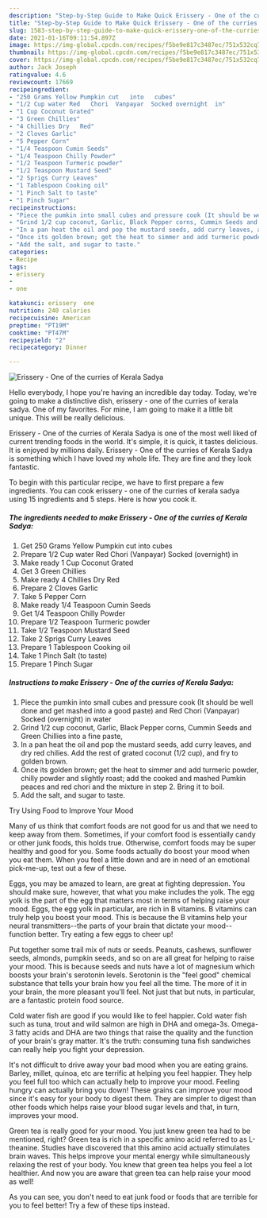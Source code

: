 ```yaml
---
description: "Step-by-Step Guide to Make Quick Erissery - One of the curries of Kerala Sadya"
title: "Step-by-Step Guide to Make Quick Erissery - One of the curries of Kerala Sadya"
slug: 1583-step-by-step-guide-to-make-quick-erissery-one-of-the-curries-of-kerala-sadya
date: 2021-01-16T09:11:54.897Z
image: https://img-global.cpcdn.com/recipes/f5be9e817c3487ec/751x532cq70/erissery-one-of-the-curries-of-kerala-sadya-recipe-main-photo.jpg
thumbnail: https://img-global.cpcdn.com/recipes/f5be9e817c3487ec/751x532cq70/erissery-one-of-the-curries-of-kerala-sadya-recipe-main-photo.jpg
cover: https://img-global.cpcdn.com/recipes/f5be9e817c3487ec/751x532cq70/erissery-one-of-the-curries-of-kerala-sadya-recipe-main-photo.jpg
author: Jack Joseph
ratingvalue: 4.6
reviewcount: 17669
recipeingredient:
- "250 Grams Yellow Pumpkin cut   into   cubes"
- "1/2 Cup water Red   Chori  Vanpayar  Socked overnight  in"
- "1 Cup Coconut Grated"
- "3 Green Chillies"
- "4 Chillies Dry   Red"
- "2 Cloves Garlic"
- "5 Pepper Corn"
- "1/4 Teaspoon Cumin Seeds"
- "1/4 Teaspoon Chilly Powder"
- "1/2 Teaspoon Turmeric powder"
- "1/2 Teaspoon Mustard Seed"
- "2 Sprigs Curry Leaves"
- "1 Tablespoon Cooking oil"
- "1 Pinch Salt to taste"
- "1 Pinch Sugar"
recipeinstructions:
- "Piece the pumkin into small cubes and pressure cook (It should be well done and get mashed into a good paste) and Red Chori (Vanpayar) Socked (overnight) in water"
- "Grind 1/2 cup coconut, Garlic, Black Pepper corns, Cummin Seeds and Green Chillies into a fine paste,"
- "In a pan heat the oil and pop the mustard seeds, add curry leaves, and dry red chilies. Add the rest of grated coconut (1/2 cup), and fry to golden brown."
- "Once its golden brown; get the heat to simmer and add turmeric powder, chilly powder and slightly roast; add the cooked and mashed Pumkin peaces and red chori and the mixture in step 2. Bring it to boil."
- "Add the salt, and sugar to taste."
categories:
- Recipe
tags:
- erissery
- 
- one

katakunci: erissery  one 
nutrition: 240 calories
recipecuisine: American
preptime: "PT19M"
cooktime: "PT47M"
recipeyield: "2"
recipecategory: Dinner

---
```



![Erissery - One of the curries of Kerala Sadya](https://img-global.cpcdn.com/recipes/f5be9e817c3487ec/751x532cq70/erissery-one-of-the-curries-of-kerala-sadya-recipe-main-photo.jpg)

Hello everybody, I hope you're having an incredible day today. Today, we're going to make a distinctive dish, erissery - one of the curries of kerala sadya. One of my favorites. For mine, I am going to make it a little bit unique. This will be really delicious.



Erissery - One of the curries of Kerala Sadya is one of the most well liked of current trending foods in the world. It's simple, it is quick, it tastes delicious. It is enjoyed by millions daily. Erissery - One of the curries of Kerala Sadya is something which I have loved my whole life. They are fine and they look fantastic.


To begin with this particular recipe, we have to first prepare a few ingredients. You can cook erissery - one of the curries of kerala sadya using 15 ingredients and 5 steps. Here is how you cook it.

<!--inarticleads1-->

##### The ingredients needed to make Erissery - One of the curries of Kerala Sadya:

1. Get 250 Grams Yellow Pumpkin cut   into   cubes
1. Prepare 1/2 Cup water Red   Chori  (Vanpayar)  Socked (overnight)  in
1. Make ready 1 Cup Coconut Grated
1. Get 3 Green Chillies
1. Make ready 4 Chillies Dry   Red
1. Prepare 2 Cloves Garlic
1. Take 5 Pepper Corn
1. Make ready 1/4 Teaspoon Cumin Seeds
1. Get 1/4 Teaspoon Chilly Powder
1. Prepare 1/2 Teaspoon Turmeric powder
1. Take 1/2 Teaspoon Mustard Seed
1. Take 2 Sprigs Curry Leaves
1. Prepare 1 Tablespoon Cooking oil
1. Take 1 Pinch Salt (to taste)
1. Prepare 1 Pinch Sugar




<!--inarticleads2-->

##### Instructions to make Erissery - One of the curries of Kerala Sadya:

1. Piece the pumkin into small cubes and pressure cook (It should be well done and get mashed into a good paste) and Red Chori (Vanpayar) Socked (overnight) in water
1. Grind 1/2 cup coconut, Garlic, Black Pepper corns, Cummin Seeds and Green Chillies into a fine paste,
1. In a pan heat the oil and pop the mustard seeds, add curry leaves, and dry red chilies. Add the rest of grated coconut (1/2 cup), and fry to golden brown.
1. Once its golden brown; get the heat to simmer and add turmeric powder, chilly powder and slightly roast; add the cooked and mashed Pumkin peaces and red chori and the mixture in step 2. Bring it to boil.
1. Add the salt, and sugar to taste.




Try Using Food to Improve Your Mood


Many of us think that comfort foods are not good for us and that we need to keep away from them. Sometimes, if your comfort food is essentially candy or other junk foods, this holds true. Otherwise, comfort foods may be super healthy and good for you. Some foods actually do boost your mood when you eat them. When you feel a little down and are in need of an emotional pick-me-up, test out a few of these.

Eggs, you may be amazed to learn, are great at fighting depression. You should make sure, however, that what you make includes the yolk. The egg yolk is the part of the egg that matters most in terms of helping raise your mood. Eggs, the egg yolk in particular, are rich in B vitamins. B vitamins can truly help you boost your mood. This is because the B vitamins help your neural transmitters--the parts of your brain that dictate your mood--function better. Try eating a few eggs to cheer up!

Put together some trail mix of nuts or seeds. Peanuts, cashews, sunflower seeds, almonds, pumpkin seeds, and so on are all great for helping to raise your mood. This is because seeds and nuts have a lot of magnesium which boosts your brain's serotonin levels. Serotonin is the "feel good" chemical substance that tells your brain how you feel all the time. The more of it in your brain, the more pleasant you'll feel. Not just that but nuts, in particular, are a fantastic protein food source.

Cold water fish are good if you would like to feel happier. Cold water fish such as tuna, trout and wild salmon are high in DHA and omega-3s. Omega-3 fatty acids and DHA are two things that raise the quality and the function of your brain's gray matter. It's the truth: consuming tuna fish sandwiches can really help you fight your depression. 

It's not difficult to drive away your bad mood when you are eating grains. Barley, millet, quinoa, etc are terrific at helping you feel happier. They help you feel full too which can actually help to improve your mood. Feeling hungry can actually bring you down! These grains can improve your mood since it's easy for your body to digest them. They are simpler to digest than other foods which helps raise your blood sugar levels and that, in turn, improves your mood.

Green tea is really good for your mood. You just knew green tea had to be mentioned, right? Green tea is rich in a specific amino acid referred to as L-theanine. Studies have discovered that this amino acid actually stimulates brain waves. This helps improve your mental energy while simultaneously relaxing the rest of your body. You knew that green tea helps you feel a lot healthier. And now you are aware that green tea can help raise your mood as well!

As you can see, you don't need to eat junk food or foods that are terrible for you to feel better! Try  a few  of  these  tips  instead.

